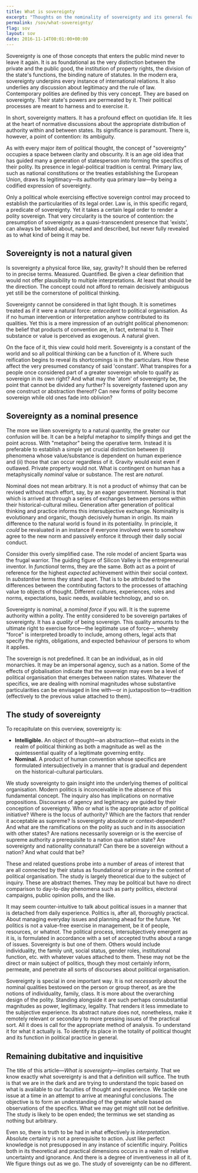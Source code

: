 ```yaml
---
title: What is sovereignty
excerpt: "Thoughts on the nominality of sovereignty and its general features."
permalink: /sov/what-sovereignty/
flag: sov
layout: sov
date: 2016-11-14T00:01:00+00:00
---
```

Sovereignty is one of those concepts that enters the public mind never to leave it again. It is as foundational as the very distinction between the private and the public good, the institution of property rights, the division of the state's functions, the binding nature of statutes. In the modern era, sovereignty underpins every instance of international relations. It also underlies any discussion about legitimacy and the rule of law. Contemporary polities are defined by this very concept. They are based on sovereignty. Their state's powers are permeated by it. Their political processes are meant to harness and to exercise it.

In short, sovereignty matters. It has a profound effect on quotidian life. It lies at the heart of normative discussions about the appropriate distribution of authority within and between states. Its significance is paramount. There is, however, a point of contention: its ambiguity.

As with every major item of political thought, the concept of "sovereignty" occupies a space between clarity and obscurity. It is an age old idea that has guided many a generation of statesperson into forming the specifics of their polity. Its presence in legal-political tradition is central. Primary law, such as national constitutions or the treaties establishing the European Union, draws its legitimacy—its authority qua primary law—by being a codified expression of sovereignty.

Only a political whole exercising effective sovereign control may proceed to establish the particularities of its legal order. Law is, in this specific regard, a predicate of sovereignty. Yet it takes a certain legal order to render a polity sovereign. That very circularity is the source of contention: the presumption of sovereignty as a quasi-transcendent presence that 'exists', can always be talked about, named and described, but never fully revealed as to what kind of being it may be.

## Sovereignty is not a natural given

Is sovereignty a physical force like, say, gravity? It should then be referred to in precise terms. Measured. Quantified. Be given a clear definition that would not offer plausibility to multiple interpretations. At least that should be the direction. The concept could not afford to remain decisively ambiguous yet still be the cornerstone of political thinking.

Sovereignty cannot be considered in that light though. It is sometimes treated as if it were a natural force: *antecedent* to political organisation. As if no human intervention or interpretation anyhow contributed to its qualities. Yet this is a mere impression of an outright political phenomenon: the belief that products of convention are, in fact, external to it. Their substance or value is perceived as exogenous. A natural given.

On the face of it, this view could hold merit. Sovereignty is a constant of the world and so all political thinking can be a function of it. Where such reification begins to reveal its shortcomings is in the particulars. How these affect the very presumed constancy of said 'constant'. What transpires for a people once considered part of a greater sovereign whole to qualify as sovereign in its own right? And what may the 'atom' of sovereignty be, the point that cannot be divided any further? Is sovereignty fastened upon any one construct or abstraction thereof? Can new forms of polity become sovereign while old ones fade into oblivion?

## Sovereignty as a nominal presence

The more we liken sovereignty to a natural quantity, the greater our confusion will be. It can be a helpful metaphor to simplify things and get the point across. With "metaphor" being the operative term. Instead it is preferable to establish a simple yet crucial distinction between (i) phenomena whose value/substance is dependent on human experience and (ii) those that can occur regardless of it. Gravity would exist even if outlawed. Private property would not. What is contingent on human has a metaphysically *nominal* value or substance. The rest are *natural*.

Nominal does not mean arbitrary. It is not a product of whimsy that can be revised without much effort, say, by an eager government. Nominal is that which is arrived at through a series of exchanges between persons within their historical-cultural milieu. Generation after generation of political thinking and practice informs this intersubjective exchange. Nominality is evolutionary and organic, though decisively human in origin. Its main difference to the natural world is found in its potentiality. In principle, it *could* be revaluated in an instance if everyone involved were to somehow agree to the new norm and passively enforce it through their daily social conduct.

Consider this overly simplified case. The role model of ancient Sparta was the frugal warrior. The guiding figure of Silicon Valley is the entrepreneurial inventor. In *functional* terms, they are the same. Both act as a point of reference for the highest *expected* achievement within their social context. In *substantive* terms they stand apart. That is to be attributed to the differences between the contributing factors to the processes of attaching value to objects of thought. Different cultures, experiences, roles and norms, expectations, basic needs, available technology, and so on.

Sovereignty is nominal, a *nominal force* if you will. It is the supreme authority within a polity. The entity considered to be sovereign partakes of sovereignty. It has a *quality* of being sovereign. This quality amounts to the ultimate right to exercise force—the legitimate use of force—, whereby "force" is interpreted broadly to include, among others, legal acts that specify the rights, obligations, and expected behaviour of persons to whom it applies.

The sovereign is not predefined. It can be an individual, as in old monarchies. It may be an impersonal agency, such as a nation. Some of the effects of globalisation indicate that the sovereign may even be a level of political organisation that emerges between nation states. Whatever the specifics, we are dealing with nominal magnitudes whose substantive particularities can be envisaged in line with—or in juxtaposition to—tradition (effectively to the previous value attached to them).

## The study of sovereignty

To recapitulate on this overview, sovereignty is:

- **Intelligible.** An object of thought—an abstraction—that exists in the realm of political thinking as both a magnitude as well as the quintessential quality of a legitimate governing entity.
- **Nominal.** A product of human convention whose specifics are formulated intersubjectively in a manner that is gradual and dependent on the historical-cultural particulars.

We study sovereignty to gain insight into the underlying themes of political organisation. Modern politics is inconceivable in the absence of this fundamental concept. The inquiry also has implications on normative propositions. Discourses of agency and legitimacy are guided by their conception of sovereignty. Who or what is the appropriate actor of political initiative? Where is the locus of authority? Which are the factors that render it acceptable as supreme? Is sovereignty absolute or context-dependent? And what are the ramifications on the polity as such and in its association with other states? Are nations necessarily sovereign or is the exercise of supreme authority a prerequisite to a nation qua nation state? Are sovereignty and nationality connatural? Can there be a sovereign without a nation? And what could that be?

These and related questions probe into a number of areas of interest that are all connected by their status as foundational or primary in the context of political organisation. The study is largely theoretical due to the subject of inquiry. These are abstract themes. They may be political but have no direct comparison to day-to-day phenomena such as party politics, electoral campaigns, public opinion polls, and the like.

It may seem counter-intuitive to talk about political issues in a manner that is detached from daily experience. Politics is, after all, thoroughly practical. About managing everyday issues and planning ahead for the future. Yet politics is not a value-free exercise in management, be it of people, resources, or whatnot. The political process, intersubjectively emergent as it is, is formulated in accordance with a set of accepted truths about a range of issues. Sovereignty is but one of them. Others would include individuality, the family unit, social status, gender roles, institutional function, etc. with whatever values attached to them. These may not be the direct or main subject of politics, though they most certainly inform, permeate, and penetrate all sorts of discourses about political organisation.

Sovereignty is special in one important way. It is not *necessarily* about the nominal qualities bestowed on the person or group thereof, as are the notions of individuality, family, class. It is more about the overarching design of the polity. Standing alongside it are such perhaps consubstantial magnitudes as power, legitimacy, legality. That renders it less immediate to the subjective experience. Its abstract nature does not, nonetheless, make it remotely relevant or secondary to more pressing issues of the practical sort. All it does is call for the appropriate method of analysis. To understand it for what it actually is. To identify its place in the totality of political thought and its function in political practice in general.

## Remaining dubitative and inquisitive

The title of this article—*What is sovereignty*—implies certainty. That we know exactly what sovereignty is and that a definition will suffice. The truth is that we are in the dark and are trying to understand the topic based on what is available to our faculties of thought and experience. We tackle one issue at a time in an attempt to arrive at meaningful conclusions. The objective is to form an understanding of the greater whole based on observations of the specifics. What we may get might still not be definitive. The study is likely to be open ended; the terminus we set standing as nothing but arbitrary.

Even so, there is truth to be had in what effectively is *interpretation*. Absolute certainty is not a prerequisite to action. Just like perfect knowledge is not presupposed in any instance of scientific inquiry. Politics both in its theoretical and practical dimensions occurs in a realm of relative uncertainty and ignorance. And there is a degree of inventiveness in all of it. We figure things out as we go. The study of sovereignty can be no different.
